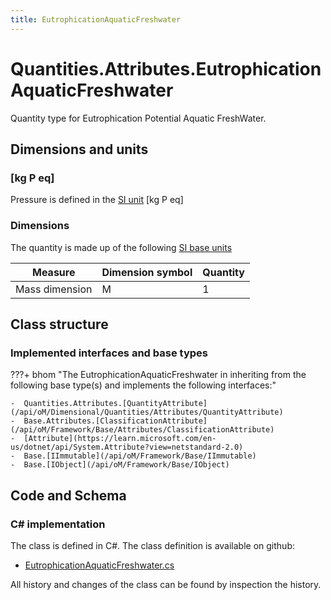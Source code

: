 ```yaml
---
title: EutrophicationAquaticFreshwater
---
```


# Quantities.Attributes.EutrophicationAquaticFreshwater

Quantity type for Eutrophication Potential Aquatic FreshWater.

## Dimensions and units

### [kg P eq]

Pressure is defined in the [SI unit](https://bhom.xyz/documentation/BHoM_oM/BHoM-Units-conventions/) [kg P eq]

### Dimensions

The quantity is made up of the following [SI base units](https://en.wikipedia.org/wiki/SI_base_unit)

| Measure        | Dimension symbol | Quantity |
|------------------|--------|----------|
| Mass dimension |  M  |1  |


## Class structure

### Implemented interfaces and base types

???+ bhom "The EutrophicationAquaticFreshwater in inheriting from the following base type(s) and implements the following interfaces:"

    -  Quantities.Attributes.[QuantityAttribute](/api/oM/Dimensional/Quantities/Attributes/QuantityAttribute)
    -  Base.Attributes.[ClassificationAttribute](/api/oM/Framework/Base/Attributes/ClassificationAttribute)
    -  [Attribute](https://learn.microsoft.com/en-us/dotnet/api/System.Attribute?view=netstandard-2.0)
    -  Base.[IImmutable](/api/oM/Framework/Base/IImmutable)
    -  Base.[IObject](/api/oM/Framework/Base/IObject)




## Code and Schema

### C# implementation

The class is defined in C#. The class definition is available on github:

- [EutrophicationAquaticFreshwater.cs](https://github.com/BHoM/BHoM/blob/develop/Quantities_oM/Attributes\EutrophicationAquaticFreshwater.cs)

All history and changes of the class can be found by inspection the history.
